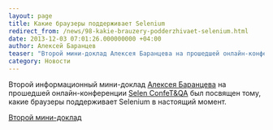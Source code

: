 ```yaml
---
layout: page
title: Какие браузеры поддерживает Selenium
redirect_from: /news/98-kakie-brauzery-podderzhivaet-selenium.html
date: 2013-12-03 07:01:26.000000000 +04:00
author: Алексей Баранцев
teaser: "Второй мини-доклад Алексея Баранцева на прошедшей онлайн-конференции Selen ConfeT&QA был посвящен тому, какие браузеры поддерживает Selenium в настоящий момент."
category: Новости
---
```

<p>Второй информационный мини-доклад <a href="http://software-testing.ru/about/authors/9-barancev">Алексея Баранцева</a> на прошедшей онлайн-конференции <a href="http://confetqa.ru/">Selen ConfeT&amp;QA</a> был посвящен тому, какие браузеры поддерживает Selenium в настоящий момент.</p>
<p><a href="http://software-testing.ru/component/content/article/50-online-conference/1878-selenium-supported-browsers">Второй мини-доклад</a></p>
